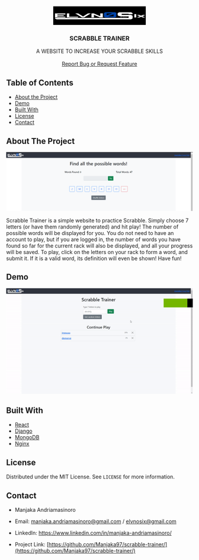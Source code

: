 
<!-- PROJECT LOGO -->
<br />
<p align="center">
  <a href="https://github.com/Manjaka97?tab=repositories">
    <img src="images/logo.PNG" alt="Logo" width="250" height="50">
  </a>

  <h3 align="center">SCRABBLE TRAINER</h3>

  <p align="center">
    A WEBSITE TO INCREASE YOUR SCRABBLE SKILLS
    <br />
    <br />
    <a href="https://github.com/Manjaka97/scrabble-trainer/issues">Report Bug or Request Feature</a>
  </p>
</p>



<!-- TABLE OF CONTENTS -->
## Table of Contents

* [About the Project](#about-the-project)
* [Demo](#demo)
* [Built With](#built-with)
* [License](#license)
* [Contact](#contact)




<!-- ABOUT THE PROJECT -->
## About The Project

![product-screenshot]

Scrabble Trainer is a simple website to practice Scrabble. Simply choose 7 letters (or have them randomly generated) and hit play! The number of possible words will be displayed for you. You do not need to have an account to play, but if you are logged in, the number of words you have found so far for the current rack will also be displayed, and all your progress will be saved. To play, click on the letters on your rack to form a word, and submit it. If it is a valid word, its definition will even be shown! Have fun!


<!-- DEMO -->
## Demo

![demo]

## Built With

* [React](https://reactjs.org/)
* [Django](https://www.djangoproject.com/)
* [MongoDB](https://www.mongodb.com/)
* [Nginx](https://www.nginx.com/)

<!-- LICENSE -->
## License

Distributed under the MIT License. See `LICENSE` for more information.


<!-- CONTACT -->
## Contact

* Manjaka Andriamasinoro 
* Email: manjaka.andriamasinoro@gmail.com / elvnosix@gmail.com
* LinkedIn: https://www.linkedin.com/in/manjaka-andriamasinoro/

* Project Link: [https://github.com/Manjaka97/scrabble-trainer/](https://github.com/Manjaka97/scrabble-trainer/)


<!-- MARKDOWN LINKS & IMAGES -->
[license-url]: https://github.com/Manjaka97/scrabble-trainer/blob/master/LICENSE
[linkedin-url]: https://www.linkedin.com/in/manjaka-andriamasinoro/
[product-screenshot]: images/screenshot.PNG
[demo]: images/demo.gif